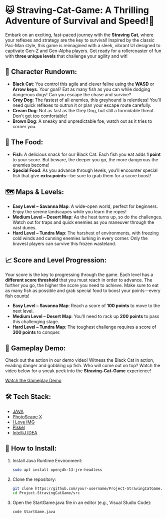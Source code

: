 # 🐱 Straving-Cat-Game: A Thrilling Adventure of Survival and Speed!🐶

Embark on an exciting, fast-paced journey with the **Straving Cat**, where your reflexes and strategy are the key to survival! Inspired by the classic Pac-Man style, this game is reimagined with a sleek, vibrant UI designed to captivate Gen-Z and Gen-Alpha players. Get ready for a rollercoaster of fun with **three unique levels** that challenge your agility and wit!

## 🐾 Character Rundown:
- **Black Cat**: You control this agile and clever feline using the **WASD** or **Arrow keys**. Your goal? Eat as many fish as you can while dodging dangerous dogs! Can you escape the chase and survive?
- **Grey Dog**: The fastest of all enemies, this greyhound is relentless! You’ll need quick reflexes to outrun it or plan your escape route carefully.
- **Cream Dog**: Not as fast as the Grey Dog, but still a formidable threat. Don't get too comfortable!
- **Brown Dog**: A sneaky and unpredictable foe, watch out as it tries to corner you.

## 🍴 The Food:
- **Fish**: A delicious snack for our Black Cat. Each fish you eat adds **1 point** to your score. But beware, the deeper you go, the more dangerous the enemies become!
- **Special Food**: As you advance through levels, you'll encounter special fish that give **extra points**—be sure to grab them for a score boost!

## 🗺️ Maps & Levels:
- **Easy Level – Savanna Map**: A wide-open world, perfect for beginners. Enjoy the serene landscapes while you learn the ropes!
- **Medium Level – Desert Map**: As the heat turns up, so do the challenges. Watch out for traps and quick enemies as you maneuver through the vast dunes.
- **Hard Level – Tundra Map**: The harshest of environments, with freezing cold winds and cunning enemies lurking in every corner. Only the bravest players can survive this frozen wasteland.

## 📈 Score and Level Progression:
Your score is the key to progressing through the game. Each level has a **different score threshold** that you must reach in order to advance. The further you go, the higher the score you need to achieve. Make sure to eat as many fish as possible and grab special food to boost your points—every fish counts!

- **Easy Level – Savanna Map**: Reach a score of **100 points** to move to the next level.
- **Medium Level – Desert Map**: You'll need to rack up **200 points** to pass this challenging stage.
- **Hard Level – Tundra Map**: The toughest challenge requires a score of **300 points** to conquer.

## 🎥 Gameplay Demo:
Check out the action in our demo video! Witness the Black Cat in action, evading danger and gobbling up fish. Who will come out on top? Watch the video below for a sneak peek into the **Straving-Cat-Game** experience!

[Watch the Gameplay Demo](https://drive.google.com/file/d/1wRT1DZVfcq2nm9dClRsmRhJZTqf1CM-t/view?usp=sharing)

## 🛠️ Tech Stack:
- [JAVA](https://www.oracle.com/java/)
- [PhotoScape X](https://x.photoscape.org/)
- [I Love IMG](https://www.iloveimg.com/)
- [Piskel](https://www.piskelapp.com/)
- [IntelliJ IDEA](https://www.jetbrains.com/idea/)

## 🚀 How to Install:
1. Install Java Runtime Environment:
   ```bash
   sudo apt install openjdk-13-jre-headless
2. Clone the repository:
   ```bash
   git clone https://github.com/your-username/Project-StravingCatGame.git
   cd Project-StravingCatGame/src
   ```
3. Open the StartGame.java file in an editor (e.g., Visual Studio Code):
   ```bash
   code StartGame.java
   ```
